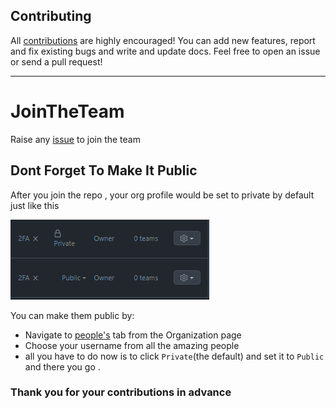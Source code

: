 
## Contributing
All [contributions](https://github.com/Co-Science/JoinTheTeam/blob/main/tips/finding-open-source-projects.md) are highly encouraged! You can add new features, report and fix existing bugs and write and update docs. 
Feel free to open an issue or send a pull request!


---
# JoinTheTeam
Raise any [issue](https://github.com/Co-Science/JoinTheTeam/issues/new?assignees=&labels=invite+me+to+the+organisation&template=invitation.md&title=Please+invite+me+to+the+GitHub+Community+Organization) to join the team

## Dont Forget To Make It Public
After you join the repo , your org profile would be set to private by default just like this

![dontForgetToMakeItPublic](./img/dontForgetToMakeItPublic.png)

You can make them public by: 
- Navigate to [people's](https://github.com/orgs/Co-Science/people) tab from the Organization page 
- Choose your username from all the amazing people
- all you have to do now is to click `Private`(the default) and set it to `Public` and there you go . 


### **Thank you for your contributions in advance**
